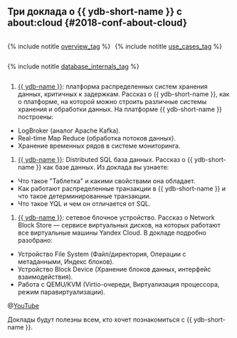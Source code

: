 ## Три доклада о {{ ydb-short-name }} с about:cloud {#2018-conf-about-cloud}

<div style="display:flex; flex-direction: row; justify-content: flex-start; flex-wrap: wrap; column-gap: 10px;">

{% include notitle [overview_tag](../../tags.md#overview) %}

{% include notitle [use_cases_tag](../../tags.md#use_cases) %}

{% include notitle [database_internals_tag](../../tags.md#database_internals) %}

</div>

1. [{{ ydb-name }}](https://youtu.be/Kr6WIYPts8I?t=8558): платформа распределенных систем хранения данных, критичных к задержкам. Рассказ о {{ ydb-short-name }}, как о платформе, на которой можно строить различные системы хранения и обработки данных. На платформе {{ ydb-short-name }} построены:

* LogBroker (аналог Apache Kafka).
* Real-time Map Reduce (обработка потоков данных).
* Хранение временных рядов в системе мониторинга.

1. [{{ ydb-name }}](https://youtu.be/Kr6WIYPts8I?t=10550): Distributed SQL база данных. Рассказ о {{ ydb-short-name }} как базе данных. Из доклада вы узнаете:

* Что такое "Таблетка" и какими свойствами она обладает.
* Как работают распределенные транзакции в {{ ydb-short-name }} и что такое детерминированные транзакции.
* Что такое YQL и чем он отличается от SQL.

1. [{{ ydb-name }}](https://youtu.be/Kr6WIYPts8I?t=12861): сетевое блочное устройство. Рассказ о Network Block Store — сервисе виртуальных дисков, на которых работают все виртуальные машины Yandex Cloud. В докладе подробно разобрано:

* Устройство File System (Файл/директория, Операции с метаданными, Индекс блоков).
* Устройство Block Device (Хранение блоков данных, интерфейс взаимодействия).
* Работа с QEMU/KVM (Virtio-очереди, Виртуализация процессора, режим паравиртуализации).

@[YouTube](https://www.youtube.com/watch?v=Kr6WIYPts8I)

Доклады будут полезны всем, кто хочет познакомиться с {{ ydb-short-name }}.
